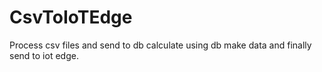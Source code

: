 # CsvToIoTEdge
Process csv files and send to db calculate using db make data and finally send to iot edge.
